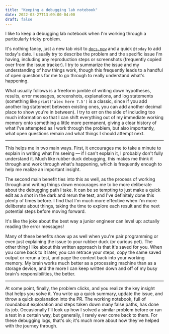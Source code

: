 ```yaml
---
title: "Keeping a debugging lab notebook"
date: 2022-03-27T13:09:00-04:00
draft: false
---
```


I like to keep a debugging lab notebook when I'm working through a particularly tricky problem.

It's nothing fancy, just a new tab visit to [`docs.new`](https://docs.new) and a quick `@today` to add today's date. I usually try to describe the problem and the specific issue I'm having, including any reproduction steps or screenshots (frequently copied over from the issue tracker). I try to summarize the issue and my understanding of how things work, though this frequently leads to a handful of open questions for me to go through to really understand what's happening.

What usually follows is a freeform jumble of writing down hypotheses, results, error messages, screenshots, explanations, and log statements (something like `print('alex here 7.5')` is a classic, since if you add another log statement between existing ones, you can add another decimal place to show you're in between). I try to err on the side of including too much information so that I can shift everything out of my immediate working memory onto something a little more permanent, giving a clear history of what I've attempted as I work through the problem, but also importantly, what open questions remain and what things I should attempt next.

-----

This helps me in two main ways. First, it encourages me to take a minute to explain in writing what I'm seeing — if I can't explain it, I probably don't fully understand it. Much like rubber duck debugging, this makes me think it through and work through what's happening, which is frequently enough to help me realize an important insight.

The second main benefit ties into this as well, as the process of working through and writing things down encourages me to be more deliberate about the debugging path I take. It can be so tempting to just make a quick edit as a shot in the dark and rerun the test, and I've definitely done this plenty of times before. I find that I'm much more effective when I'm more deliberate about things, taking the time to explore each result and the next potential steps before moving forward.

It's like the joke about the best way a junior engineer can level up: actually reading the error messages!

Many of these benefits show up as well when you're pair programming or even just explaining the issue to your rubber duck (or curious pet). The other thing I like about this written approach is that it's saved for you. When you come back to it later, you can retrace your steps, copy the same saved output or rerun a test, and page the context back into your working memory. My brain works much better as a processing machine than as a storage device, and the more I can keep written down and off of my busy brain's responsibilities, the better.

-----

At some point, finally, the problem clicks, and you realize the key insight that helps you solve it. You write up a quick summary, update the issue, and throw a quick explanation into the PR. The working notebook, full of roundabout exploration and steps taken down many false paths, has done its job. Occasionally I'll look up how I solved a similar problem before or ran a test in a certain way, but generally, I rarely ever come back to them. For these debugging logs, that's ok; it's much more about how they've helped with the journey through.


